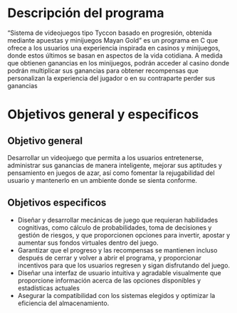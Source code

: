 # Descripción del programa
“Sistema de videojuegos tipo Tyccon basado en progresión, obtenida mediante apuestas y minijuegos Mayan Gold” es un programa en C que ofrece a los usuarios una experiencia inspirada en casinos y minijuegos, donde estos últimos se basan en aspectos de la vida cotidiana. A medida que obtienen ganancias en los minijuegos, podrán acceder al casino donde podrán multiplicar sus ganancias para obtener recompensas que personalizan la experiencia del jugador o en su contraparte perder sus ganancias

# Objetivos general y especificos

## Objetivo general

Desarrollar un videojuego que permita a los usuarios entretenerse, administrar sus ganancias de manera inteligente, mejorar sus aptitudes y pensamiento en juegos de azar, así como fomentar la rejugabilidad del usuario y mantenerlo en un ambiente donde se sienta conforme.

## Objetivos especificos
- Diseñar y desarrollar mecánicas de juego que requieran habilidades cognitivas, como cálculo de probabilidades, toma de decisiones y gestión de riesgos, y que proporcionen opciones para invertir, apostar y aumentar sus fondos virtuales dentro del juego.
- Garantizar que el progreso y las recompensas se mantienen incluso después de cerrar y volver a abrir el programa, y proporcionar incentivos para que los usuarios regresen y sigan disfrutando del juego.
- Diseñar una interfaz de usuario intuitiva y agradable visualmente que proporcione información acerca de las opciones disponibles y estadísticas actuales
- Asegurar la compatibilidad con los sistemas elegidos y optimizar la eficiencia del almacenamiento.
